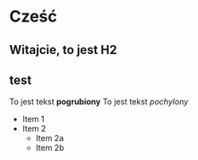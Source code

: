 # Cześć

## Witajcie, to jest H2 <H2> test

To jest tekst **pogrubiony**
To jest tekst *pochylony*

* Item 1
* Item 2
  * Item 2a
  * Item 2b

